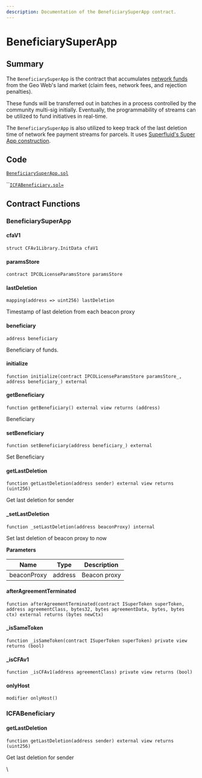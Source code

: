 ```yaml
---
description: Documentation of the BeneficiarySuperApp contract.
---
```


# BeneficiarySuperApp

## Summary

The `BeneficiarySuperApp` is the contract that accumulates [network funds](../../concepts/network-funds.md) from the Geo Web's land market (claim fees, network fees, and rejection penalties).

These funds will be transferred out in batches in a process controlled by the community multi-sig initially. Eventually, the programmability of streams can be utilized to fund initiatives in real-time.

The `BeneficiarySuperApp` is also utilized to keep track of the last deletion time of network fee payment streams for parcels. It uses [Superfluid's Super App construction](https://docs.superfluid.finance/superfluid/developers/super-apps).

## Code

[`BeneficiarySuperApp.sol`](https://github.com/Geo-Web-Project/core-contracts/blob/main/contracts/beneficiary/BeneficiarySuperApp.sol)

``[`ICFABeneficiary.sol=`](https://github.com/Geo-Web-Project/core-contracts/tree/main/contracts/beneficiary/interfaces)

## Contract Functions

### BeneficiarySuperApp

#### cfaV1

```
struct CFAv1Library.InitData cfaV1
```

#### paramsStore

```
contract IPCOLicenseParamsStore paramsStore
```

#### lastDeletion

```
mapping(address => uint256) lastDeletion
```

Timestamp of last deletion from each beacon proxy

#### beneficiary

```
address beneficiary
```

Beneficiary of funds.

#### initialize

```
function initialize(contract IPCOLicenseParamsStore paramsStore_, address beneficiary_) external
```

#### getBeneficiary

```
function getBeneficiary() external view returns (address)
```

Beneficiary

#### setBeneficiary

```
function setBeneficiary(address beneficiary_) external
```

Set Beneficiary

#### getLastDeletion

```
function getLastDeletion(address sender) external view returns (uint256)
```

Get last deletion for sender

#### \_setLastDeletion

```
function _setLastDeletion(address beaconProxy) internal
```

Set last deletion of beacon proxy to now

**Parameters**

| Name        | Type    | Description  |
| ----------- | ------- | ------------ |
| beaconProxy | address | Beacon proxy |

#### afterAgreementTerminated

```
function afterAgreementTerminated(contract ISuperToken superToken, address agreementClass, bytes32, bytes agreementData, bytes, bytes ctx) external returns (bytes newCtx)
```

#### \_isSameToken

```
function _isSameToken(contract ISuperToken superToken) private view returns (bool)
```

#### \_isCFAv1

```
function _isCFAv1(address agreementClass) private view returns (bool)
```

#### onlyHost

```
modifier onlyHost()
```

### ICFABeneficiary

#### getLastDeletion

```
function getLastDeletion(address sender) external view returns (uint256)
```

Get last deletion for sender

\


